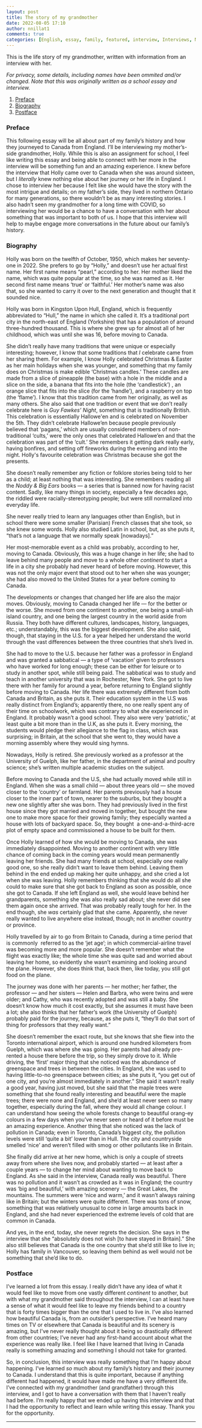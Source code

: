 ```yaml
---
layout: post
title: The story of my grandmother
date: 2022-08-05 17:10
author: nnillat1
comments: true
categories: [English, essay, family, featured, interview, Interviews, Narrative, Other essays, Personal, school, School-original, story of...]
---
```

<!-- wp:paragraph -->
<p>This is the life story of my grandmother, written with information from an interview with her.</p>
<!-- /wp:paragraph -->

<!-- wp:more -->
<!--more-->
<!-- /wp:more -->

<!-- wp:paragraph -->
<p><em>For privacy, some details, including names have been ommited and/or changed. Note that this was originally written as a school essay and interview.</em></p>
<!-- /wp:paragraph -->

<!-- wp:table-of-contents {"headings":[{"content":"Preface","level":3,"link":"https://nnillathub.wordpress.com/2022/08/05/essay-the-story-of-my-grandmother/#preface"},{"content":"Biography","level":3,"link":"https://nnillathub.wordpress.com/2022/08/05/essay-the-story-of-my-grandmother/#biography"},{"content":"Postface","level":3,"link":"https://nnillathub.wordpress.com/2022/08/05/essay-the-story-of-my-grandmother/#postface"}]} -->
<ol><li><a class="wp-block-table-of-contents__entry" href="https://nnillathub.wordpress.com/2022/08/05/essay-the-story-of-my-grandmother/#preface">Preface</a></li><li><a class="wp-block-table-of-contents__entry" href="https://nnillathub.wordpress.com/2022/08/05/essay-the-story-of-my-grandmother/#biography">Biography</a></li><li><a class="wp-block-table-of-contents__entry" href="https://nnillathub.wordpress.com/2022/08/05/essay-the-story-of-my-grandmother/#postface">Postface</a></li></ol>
<!-- /wp:table-of-contents -->

<!-- wp:heading {"level":3} -->
<h3 id="preface">Preface</h3>
<!-- /wp:heading -->

<!-- wp:paragraph -->
<p>This following essay will be all about part of my family’s history and how they journeyed to Canada from England. I’ll be interviewing my mother’s-side grandmother, Holly. While this is also an assignment for school, I feel like writing this essay and being able to connect with her more in the interview will be something fun and an amazing experience. I knew before the interview that Holly came over to Canada when she was around sixteen, but I <em>literally</em> knew nothing else about her journey or her life in England. I chose to interview her because I felt like she would have the story with the most intrigue and details; on my father’s side, they lived in northern Ontario for many generations, so there wouldn’t be as many interesting stories. I also hadn’t seen my grandmother for a long time with COVID, so interviewing her would be a chance to have a conversation with her about something that was important to both of us. I hope that this interview will help to maybe engage more conversations in the future about our family’s history.</p>
<!-- /wp:paragraph -->

<!-- wp:heading {"level":3} -->
<h3 id="biography">Biography</h3>
<!-- /wp:heading -->

<!-- wp:paragraph -->
<p>Holly was born on the twelfth of October, 1950, which makes her seventy-one in 2022. She prefers to go by “Holly,” and doesn’t use her actual first name. Her first name means “pearl,” according to her. Her mother liked the name, which was quite popular at the time, so she was named as it. Her second first name means ‘true’ or ‘faithful.’ Her mother’s name was also that, so she wanted to carry it over to the next generation and thought that it sounded nice.&nbsp;</p>
<!-- /wp:paragraph -->

<!-- wp:paragraph -->
<p>Holly was born in Kingston Upon Hull, England, which is frequently abbreviated to “Hull,” the name in which she called it. It’s a traditional port city in the north-east of England (Yorkshire) that has a population of around three-hundred thousand. This is where she grew up for almost all of her childhood, which was until she was 16, before moving to Canada.&nbsp;</p>
<!-- /wp:paragraph -->

<!-- wp:paragraph -->
<p>She didn’t really have many traditions that were unique or especially interesting; however, I know that some traditions that <em>I</em> celebrate came from her sharing them. For example, I know Holly celebrated Christmas &amp; Easter as her main holidays when she was younger, and something that my family does on Christmas is make edible ‘Christmas candles.’ These candles are made from a slice of pineapple (the base) with a hole in the middle and a slice on the side, a banana that fits into the hole (the ‘candlestick’) , an orange slice that fits into the slice (for the ‘handle’), and a raspberry on top (the ‘flame’). I know that this tradition came from her originally, as well as many others. She also said that one tradition or event that we don’t really celebrate here is <em>Guy Fawkes’ Night</em>, something that is traditionally British. This celebration is essentially Hallowe'en and is celebrated on November the 5th. They didn’t celebrate Hallowe’en because people previously believed that ‘pagans,’ which are usually considered members of non-traditional ‘cults,’ were the only ones that celebrated Hallowe’en and that the celebration was part of the ‘cult.’ She remembers it getting dark really early, having bonfires, and setting off fireworks during the evening and into the night. Holly's favourite celebration was Christmas because she got the presents.</p>
<!-- /wp:paragraph -->

<!-- wp:paragraph -->
<p>She doesn’t really remember any fiction or folklore stories being told to her as a child; at least nothing that was interesting. She remembers reading all the <em>Noddy &amp; Big Ears </em>books — a series that is banned now for having racist content. Sadly, like many things in society, especially a few decades ago, the riddled were racially-stereotyping people; but were still normalized into everyday life.</p>
<!-- /wp:paragraph -->

<!-- wp:paragraph -->
<p>She never really tried to learn any languages other than English, but in school there were some smaller (Parisian) French classes that she took, so she knew some words. Holly also studied Latin in school, but, as she puts it, “that’s not a language that we normally speak [nowadays].”</p>
<!-- /wp:paragraph -->

<!-- wp:paragraph -->
<p>Her most-memorable event as a child was probably, according to her, moving to Canada. Obviously, this was a huge change in her life; she had to leave behind many people and move to a whole other <em>continent</em> to start a life in a city she probably had never heard of before moving. However, this was not the only major event that stood out to her when she was younger; she had also moved to the United States for a year before coming to Canada.&nbsp;</p>
<!-- /wp:paragraph -->

<!-- wp:paragraph -->
<p>The developments or changes that changed her life are also the major moves. Obviously, moving to Canada changed her life — for the better or the worse. She moved from one continent to another, one being a small-ish island country, and one being the largest country in the world aside from Russia. They both have different cultures, landscapes, history, languages, etc.; understandably, this was the biggest development. She also said, though, that staying in the U.S. for a year helped her understand the world through the vast differences between the three countries that she’s lived in.&nbsp;</p>
<!-- /wp:paragraph -->

<!-- wp:paragraph -->
<p>She had to move to the U.S. because her father was a professor in England and was granted a sabbatical — a type of ‘vacation’ given to professors who have worked for long enough; these can be either for leisure or to study in another spot, while still being paid. The sabbatical was to study and teach in another university that was in Rochester, New York. She got to live there with her family for around a year, before returning to England slightly before moving to Canada. Her life there was extremely different from both Canada and Britain, as she puts it. Their education system in the U.S was really distinct from England’s; apparently there, no one really spent any of their time on schoolwork, which was contrary to what she experienced in England. It probably wasn’t a good school. They also were very ‘patriotic,’ at least quite a bit more than in the U.K, as she puts it. Every morning, the students would pledge their allegiance to the flag in class, which was surprising; in Britain, at the school that she went to, they would have a morning assembly where they would sing hymns.</p>
<!-- /wp:paragraph -->

<!-- wp:paragraph -->
<p>Nowadays, Holly is retired. She previously worked as a professor at the University of Guelph, like her father, in the department of animal and poultry science; she’s written multiple academic studies on the subject.</p>
<!-- /wp:paragraph -->

<!-- wp:paragraph -->
<p>Before moving to Canada and the U.S, she had actually moved while still in England. When she was a small child — about three years old — she moved closer to the ‘country’ or farmland. Her parents previously had a house closer to the inner part of town, nearer to the suburbs, but they bought a new one slightly after she was born. They had previously lived in the first house since they got married and moved in together, but bought the new one to make more space for their growing family; they especially wanted a house with lots of backyard space. So, they bought&nbsp; a one-and-a-third-acre plot of empty space and commissioned a house to be built for them.</p>
<!-- /wp:paragraph -->

<!-- wp:paragraph -->
<p>Once Holly learned of how she would be moving to Canada, she was immediately disappointed. Moving to another continent with very little chance of coming back in the coming years would mean permanently leaving her friends. She had many friends at school, especially one really good one, so she really didn’t want to leave them behind. Leaving them behind in the end ended up making her quite unhappy, and she cried a lot when she was leaving. Holly remembers thinking that she would do all she could to make sure that she got back to England as soon as possible, once she got to Canada. If she left England as well, she would leave behind her grandparents, something she was also really sad about; she never did see them again once she arrived. That was probably really tough for her. In the end though, she <em>was </em>certainly glad that she came. Apparently, she never really wanted to live anywhere else instead, though; not in another country or province.</p>
<!-- /wp:paragraph -->

<!-- wp:paragraph -->
<p>Holly travelled by air to go from Britain to Canada, during a time period that is commonly&nbsp; referred to as the ‘jet age’; in which commercial-airline travel was becoming more and more popular. She doesn’t remember what the flight was exactly like; the whole time she was quite sad and worried about leaving her home, so evidently she wasn’t examining and looking around the plane. However, she does think that, back then, like today, you still got food on the plane.&nbsp;</p>
<!-- /wp:paragraph -->

<!-- wp:paragraph -->
<p>The journey was done with her parents — her mother; her father, the professor — and her sisters — Helen and Barbra, who were twins and were older; and Cathy, who was recently adopted and was still a baby. She doesn’t know how much it cost exactly, but she assumes it must have been a lot; she also thinks that her father’s work (the University of Guelph) probably paid for the journey, because, as she puts it, “they’ll do that sort of thing for professors that they really want.”</p>
<!-- /wp:paragraph -->

<!-- wp:paragraph -->
<p>She doesn’t remember the exact route, but she knows that she flew into the Toronto international airport, which is around one hundred kilometers from Guelph, which was where she was going. Her parents had already pre-rented a house there before the trip, so they simply drove to it. While driving, the ‘first’ major thing that she noticed was the abundance of greenspace and trees in between the cities. In England, she was used to having little-to-no greenspace between cities; as she puts it, “you get out of one city, and you’re almost immediately in another.” She said it wasn’t really a good year, having just moved, but she said that the maple trees were something that she found really interesting and beautiful were the maple trees; there were none and England, and she’d at least never seen so many together, especially during the fall, where they would all change colour. I can understand how seeing the whole forests change to beautiful orang-ey colours in a few days when you’ve never seen or heard of it before must be an amazing experience. Another thing that she noticed was the lack of pollution in Canada; even in Toronto, Canada’s biggest city, the pollution levels were still ‘quite a bit’ lower than in Hull. The city and countryside smelled ‘nice’ and weren’t filled with smog or other pollutants like in Britain.</p>
<!-- /wp:paragraph -->

<!-- wp:paragraph -->
<p>She finally did arrive at her new home, which is only a couple of streets away from where she lives now, and probably started — at least after a couple years — to change her mind about wanting to move back to England. As she said in the interview, Canada really was beautiful. There was no pollution and it wasn’t as crowded as it was in England; the country was ‘big and beautiful,’ with amazing scenery — the Great Lakes, the mountains. The summers were ‘nice and warm,’ and it wasn’t always raining like in Britain; but the winters were quite different. There was tons of snow, something that was relatively unusual to come in large amounts back in England, and she had never experienced the extreme levels of cold that are common in Canada.</p>
<!-- /wp:paragraph -->

<!-- wp:paragraph -->
<p>And yes, in the end, today, she never regrets the decision. She says in the interview that she “absolutely does not wish [to have stayed in Britain].” She also still believes that Canada is the one country that she’d still like to live in; Holly has family in Vancouver, so leaving them behind as well would not be something that she’d like to do.</p>
<!-- /wp:paragraph -->

<!-- wp:heading {"level":3} -->
<h3 id="postface">Postface</h3>
<!-- /wp:heading -->

<!-- wp:paragraph -->
<p>I’ve learned a lot from this essay. I really didn’t have any idea of what it would feel like to move from one vastly different <em>continent</em> to another, but with what my grandmother said throughout the interview, I can at least have a sense of what it would feel like to leave my friends behind to a country that is forty times bigger than the one that I used to live in. I’ve also learned how beautiful Canada is, from an outsider’s perspective. I’ve heard many times on TV or elsewhere that Canada is beautiful and its scenery is amazing, but I’ve never really thought about it being so drastically different from other countries; I’ve never had any first-hand account about what the experience was really like. I feel like I have learned that living in Canada really is something amazing and something I should not take for granted.&nbsp;</p>
<!-- /wp:paragraph -->

<!-- wp:paragraph -->
<p>So, in conclusion, this interview was really something that I’m happy about happening. I’ve learned <em>so</em> much about my family’s history and their journey to Canada. I understand that this is quite important, because if anything different had happened, it would have made me have a very different life. I’ve connected with my grandmother (and grandfather) through this interview, and I got to have a conversation with them that I haven't really had before. I’m really happy that we ended up having this interview and that I had the opportunity to reflect and learn while writing this essay. Thank you for the opportunity.</p>
<!-- /wp:paragraph -->

<!-- wp:separator -->
<hr class="wp-block-separator has-alpha-channel-opacity" />
<!-- /wp:separator -->
